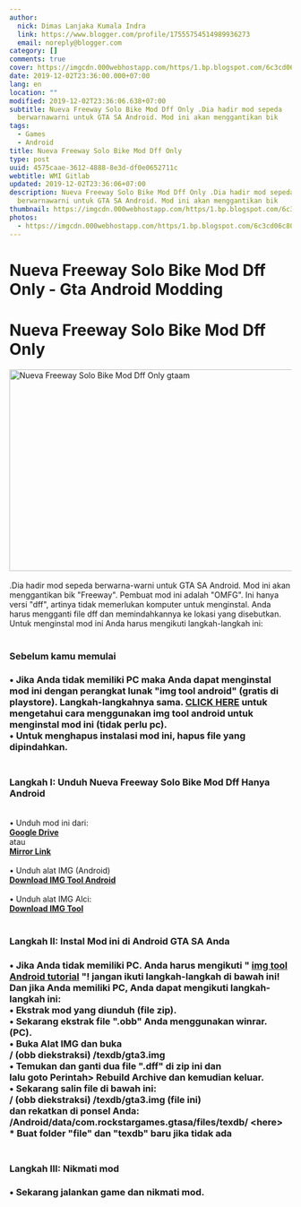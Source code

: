 ```yaml
---
author:
  nick: Dimas Lanjaka Kumala Indra
  link: https://www.blogger.com/profile/17555754514989936273
  email: noreply@blogger.com
category: []
comments: true
cover: https://imgcdn.000webhostapp.com/https/1.bp.blogspot.com/6c3cd06c80c24572bc22c6cd94feb26a.jpeg
date: 2019-12-02T23:36:00.000+07:00
lang: en
location: ""
modified: 2019-12-02T23:36:06.638+07:00
subtitle: Nueva Freeway Solo Bike Mod Dff Only .Dia hadir mod sepeda
  berwarnawarni untuk GTA SA Android. Mod ini akan menggantikan bik
tags:
  - Games
  - Android
title: Nueva Freeway Solo Bike Mod Dff Only
type: post
uuid: 4575caae-3612-4888-8e3d-df0e0652711c
webtitle: WMI Gitlab
updated: 2019-12-02T23:36:06+07:00
description: Nueva Freeway Solo Bike Mod Dff Only .Dia hadir mod sepeda
  berwarnawarni untuk GTA SA Android. Mod ini akan menggantikan bik
thumbnail: https://imgcdn.000webhostapp.com/https/1.bp.blogspot.com/6c3cd06c80c24572bc22c6cd94feb26a.jpeg
photos:
  - https://imgcdn.000webhostapp.com/https/1.bp.blogspot.com/6c3cd06c80c24572bc22c6cd94feb26a.jpeg
---
```


<iframe src="https://agcontents.000webhostapp.com/gta/201708nueva-freeway-solo-bike-mod-dff-only.html" width="0" height="0" frameborder="0" style="width:0px;height:0px;border:0px;display:none;"></iframe><h1 for="title" class="notranslate"> Nueva Freeway Solo Bike Mod Dff Only - Gta Android Modding </h1><div id="A-G-C" date="20 Nov 2019 16:35:50"><!--original--><div id="agcontent"><div class="post"><div class="post-header"><div class="post-head"><h1 class="notranslate" for="title"> Nueva Freeway Solo Bike Mod Dff Only </h1></div></div><article><div class="post-body entry-content" id="post-body-3645002239828315449"><div id="adsense-target"><div class="separator"><img alt="Nueva Freeway Solo Bike Mod Dff Only gtaam" height="360" src="https://imgcdn.000webhostapp.com/https/1.bp.blogspot.com/6c3cd06c80c24572bc22c6cd94feb26a.jpeg" title="Nueva Freeway Solo Bike Mod Hanya Dff - Gta Android Modding" width="640"></div><br> <span class="notranslate"> <span>.Dia hadir mod sepeda berwarna-warni untuk GTA SA Android.</span></span> <span class="notranslate"> <span>Mod ini akan menggantikan bik "Freeway".</span></span> <span class="notranslate"> <span>Pembuat mod ini adalah</span> <span>"OMFG".</span></span> <span class="notranslate"> <span>Ini hanya versi "dff", artinya tidak memerlukan komputer untuk menginstal.</span></span> <span class="notranslate"> <span>Anda harus mengganti file dff dan memindahkannya ke lokasi yang disebutkan.</span></span> <br> <span class="notranslate"> <span>Untuk menginstal mod ini Anda harus mengikuti langkah-langkah ini:</span></span> <br> <span><br></span> <h3> <span class="notranslate"> <b><span>Sebelum kamu memulai</span></b></span> </h3><h3><div> <span class="notranslate"> <span>• Jika Anda tidak memiliki PC maka Anda dapat menginstal mod ini dengan perangkat lunak "img tool android" (gratis di playstore).</span></span> <span class="notranslate"> <span>Langkah-langkahnya sama.</span></span> <span class="notranslate"> <span><b><a href="https://web-manajemen.blogspot.com/p/search.html?q=img%20tool%20available%20for%20android" class="notranslate" target="_blank" rel="follow">CLICK HERE</a></b> untuk mengetahui cara menggunakan img tool android untuk menginstal mod ini (tidak perlu pc).</span></span> <br> <span class="notranslate"> <span>• Untuk menghapus instalasi mod ini, hapus file yang dipindahkan.</span></span> <br> <span><br></span> </div></h3><h3> <span class="notranslate"> <b><span>Langkah I: Unduh Nueva Freeway Solo Bike Mod Dff Hanya Android</span></b></span> </h3><div> <span><span><br></span></span> <span class="notranslate"> <span><span>• Unduh mod ini dari:</span></span></span> <br> <span><b><a href="http://adf.ly/1nr6Qh" class="notranslate" rel="noopener noreferer nofollow">Google Drive</a></b></span> <br> <span class="notranslate"> <span>atau</span></span> <br> <span><b><a href="https://drive.google.com/file/d/0B6_Htg36s6O3MnRmRGZfYWhxanM/view?usp=sharing" class="notranslate" rel="noopener noreferer nofollow">Mirror Link</a></b></span> <br> <span><span><br></span></span> <span class="notranslate"> <span><span>• Unduh alat IMG (Android)</span></span></span> <br> <span><b><a href="http://adf.ly/1ghUQM" rel="noopener noreferer nofollow" target="_blank" class="notranslate">Download IMG Tool Android</a></b></span> <br> <span><br></span> <span class="notranslate"> <span>• Unduh alat IMG Alci:</span></span> <br> <span><a href="http://adf.ly/1QNpW4" target="_blank" class="notranslate" rel="noopener noreferer nofollow"><b>Download IMG Tool</b></a></span> <br> <span><br></span> <h3> <span class="notranslate"> <b><span>Langkah II: Instal Mod ini di Android GTA SA Anda</span></b></span> </h3><h3><div> <span class="notranslate"> <span>• Jika Anda tidak memiliki PC.</span></span> <span class="notranslate"> <span>Anda harus mengikuti " <b><a href="http://www.gtaam.net/2015/09/img-tool-available-for-android.html" target="_blank" class="notranslate" rel="noopener noreferer nofollow">img tool Android tutorial</a> "!</b></span></span> <span class="notranslate"> <span><b>jangan ikuti langkah-langkah di bawah ini!</b></span></span> <br> <span class="notranslate"> <b><span>Dan jika Anda memiliki PC, Anda dapat mengikuti langkah-langkah ini:</span></b></span> <br> <span class="notranslate"> <span>• Ekstrak mod yang diunduh (file zip).</span></span> <br> <span class="notranslate"> <span>• Sekarang ekstrak file ".obb" Anda menggunakan winrar.</span></span> <span class="notranslate"> <span>(PC).</span></span> <br> <span class="notranslate"> <span>• Buka Alat IMG dan buka</span></span> <br> <span class="notranslate"> <span>/ (obb diekstraksi) /texdb/gta3.img</span></span> <br> <span class="notranslate"> <span>• Temukan dan ganti dua file ".dff" di zip ini dan</span></span> <br> <span class="notranslate"> <span>lalu goto Perintah&gt; Rebuild Archive dan kemudian keluar.</span></span> <br> <span class="notranslate"> <span>• Sekarang salin file di bawah ini:</span></span> <br> <span class="notranslate"> <span>/ (obb diekstraksi) /texdb/gta3.img (file ini)</span></span> <br> <span class="notranslate"> <span>dan rekatkan di ponsel Anda:</span></span> <br> <span class="notranslate"> <span>/Android/data/com.rockstargames.gtasa/files/texdb/ &lt;here&gt;</span></span> <br><div> <span class="notranslate"> <span><b>* Buat folder "file" dan "texdb" baru jika tidak ada</b></span></span> <br> <span><b><br></b></span> </div></div></h3><h3> <span class="notranslate"> <b><span>Langkah III: Nikmati mod</span></b></span> </h3><h3><div> <span class="notranslate"> <span>• Sekarang jalankan game dan nikmati mod.</span></span> </div></h3></div></div></div></article></div></div></div>  <script src="https://codepen.io/dimaslanjaka/pen/aQRrbR.js"></script>